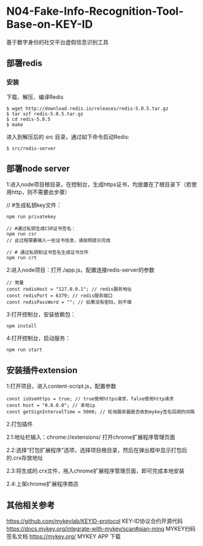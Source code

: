 # N04-Fake-Info-Recognition-Tool-Base-on-KEY-ID
基于数字身份的社交平台虚假信息识别工具

## 部署redis

### 安装

下载、解压、编译Redis

```
$ wget http://download.redis.io/releases/redis-5.0.5.tar.gz
$ tar xzf redis-5.0.5.tar.gz
$ cd redis-5.0.5
$ make
```

进入到解压后的 src 目录，通过如下命令启动Redis:

```
$ src/redis-server
```

## 部署node server

 1:进入node项目根目录，在控制台，生成https证书，均放置在了根目录下（若使用http，则不需要此步骤）

// #生成私钥key文件：

```
npm run privatekey

// #通过私钥生成CSR证书签名：
npm run csr
// 此过程需要输入一些证书信息，请按照提示完成

// # 通过私钥和证书签名生成证书文件
npm run crt
```

2:进入node项目：打开./app.js，配置连接redis-server的参数

```
// 常量
const redisHost = "127.0.0.1"; // redis服务地址
const redisPort = 6379; // redis服务端口
const redisPassWord = ""; // 如果没有密码，则不填
```

3:打开控制台，安装依赖包：

```
npm install
```

4:打开控制台，启动服务：

```
npm run start
```

## 安装插件extension
1:打开项目，进入content-script.js，配置参数

```
const isUseHttps = true; // true使用https请求，false使用http请求
const host = "0.0.0.0"; // 本地ip
const getSignIntervalTime = 5000; // 轮询服务器是否收到mykey签名回调的间隔
```

2.打包插件

2.1:地址栏输入：chrome://extensions/     打开chrome扩展程序管理页面

2.2:选择“打包扩展程序”选项，选择项目根目录，然后在弹出框中显示打包后的.crx存放地址

2.3:将生成的.crx文件，拖入chrome扩展程序管理页面，即可完成本地安装

2.4:上架chrome扩展程序商店

## 其他相关参考

https://github.com/mykeylab/KEYID-protocol KEY-ID协议合约开源代码
https://docs.mykey.org/integrate-with-mykey/scan#qian-ming MYKEY扫码签名文档
https://mykey.org/ MYKEY APP 下载


